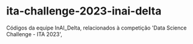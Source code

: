 # ita-challenge-2023-inai-delta
Códigos da equipe InAI_Delta, relacionados à competição 'Data Science Challenge - ITA 2023', 

